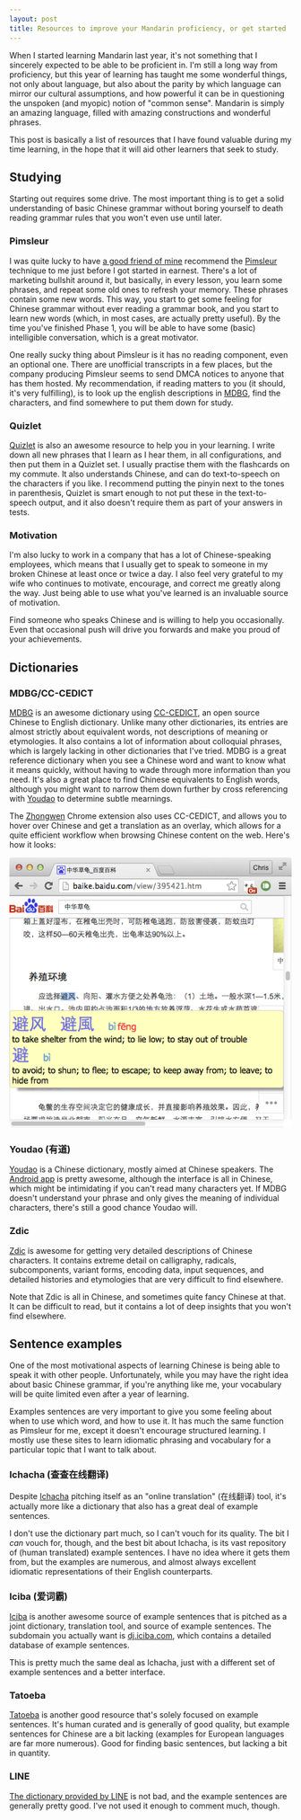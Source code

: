 ```yaml
---
layout: post
title: Resources to improve your Mandarin proficiency, or get started
---
```


When I started learning Mandarin last year, it's not something that I sincerely
expected to be able to be proficient in. I'm still a long way from proficiency,
but this year of learning has taught me some wonderful things, not only about
language, but also about the parity by which language can mirror our cultural
assumptions, and how powerful it can be in questioning the unspoken (and
myopic) notion of "common sense". Mandarin is simply an amazing language,
filled with amazing constructions and wonderful phrases.

This post is basically a list of resources that I have found valuable during my
time learning, in the hope that it will aid other learners that seek to study.

## Studying

Starting out requires some drive. The most important thing is to get a solid
understanding of basic Chinese grammar without boring yourself to death reading
grammar rules that you won't even use until later.

### Pimsleur

I was quite lucky to have [a good friend of mine][Carlos] recommend the
[Pimsleur][] technique to me just before I got started in earnest. There's a
lot of marketing bullshit around it, but basically, in every lesson, you learn
some phrases, and repeat some old ones to refresh your memory. These phrases
contain some new words. This way, you start to get some feeling for Chinese
grammar without ever reading a grammar book, and you start to learn new words
(which, in most cases, are actually pretty useful). By the time you've finished
Phase 1, you will be able to have some (basic) intelligible conversation, which
is a great motivator.

One really sucky thing about Pimsleur is it has no reading component, even an
optional one. There are unofficial transcripts in a few places, but the company
producing Pimsleur seems to send DMCA notices to anyone that has them hosted.
My recommendation, if reading matters to you (it should, it's very fulfilling),
is to look up the english descriptions in [MDBG][], find the characters, and
find somewhere to put them down for study.

### Quizlet

[Quizlet][] is also an awesome resource to help you in your learning. I write
down all new phrases that I learn as I hear them, in all configurations, and
then put them in a Quizlet set. I usually practise them with the flashcards on
my commute. It also understands Chinese, and can do text-to-speech on the
characters if you like. I recommend putting the pinyin next to the tones in
parenthesis, Quizlet is smart enough to not put these in the text-to-speech
output, and it also doesn't require them as part of your answers in tests.

### Motivation

I'm also lucky to work in a company that has a lot of Chinese-speaking
employees, which means that I usually get to speak to someone in my broken
Chinese at least once or twice a day. I also feel very grateful to my wife who
continues to motivate, encourage, and correct me greatly along the way. Just
being able to use what you've learned is an invaluable source of motivation.

Find someone who speaks Chinese and is willing to help you occasionally. Even
that occasional push will drive you forwards and make you proud of your
achievements.

## Dictionaries

### MDBG/CC-CEDICT

[MDBG][] is an awesome dictionary using [CC-CEDICT][], an open source Chinese to
English dictionary. Unlike many other dictionaries, its entries are almost
strictly about equivalent words, not descriptions of meaning or etymologies. It
also contains a lot of information about colloquial phrases, which is largely
lacking in other dictionaries that I've tried. MDBG is a great reference
dictionary when you see a Chinese word and want to know what it means quickly,
without having to wade through more information than you need. It's also a
great place to find Chinese equivalents to English words, although you might
want to narrow them down further by cross referencing with [Youdao][] to
determine subtle mearnings.

The [Zhongwen][] Chrome extension also uses CC-CEDICT, and allows you to hover
over Chinese and get a translation as an overlay, which allows for a quite
efficient workflow when browsing Chinese content on the web. Here's how it
looks:

![Zhongwen](/images/blog/chinese-proficiency/zhongwen.png)

### Youdao (有道)

[Youdao][] is a Chinese dictionary, mostly aimed at Chinese speakers.  The
[Android app][Youdao Android app] is pretty awesome, although the interface is
all in Chinese, which might be intimidating if you can't read many characters
yet. If MDBG doesn't understand your phrase and only gives the meaning of
individual characters, there's still a good chance Youdao will.

### Zdic

[Zdic][] is awesome for getting very detailed descriptions of Chinese
characters. It contains extreme detail on calligraphy, radicals, subcomponents,
variant forms, encoding data, input sequences, and detailed histories and
etymologies that are very difficult to find elsewhere.

Note that Zdic is all in Chinese, and sometimes quite fancy Chinese at that. It
can be difficult to read, but it contains a lot of deep insights that you won't
find elsewhere.

## Sentence examples

One of the most motivational aspects of learning Chinese is being able to speak
it with other people. Unfortunately, while you may have the right idea about
basic Chinese grammar, if you're anything like me, your vocabulary will be
quite limited even after a year of learning.

Examples sentences are very important to give you some feeling about when to
use which word, and how to use it. It has much the same function as Pimsleur
for me, except it doesn't encourage structured learning. I mostly use these
sites to learn idiomatic phrasing and vocabulary for a particular topic that I
want to talk about.

### Ichacha (查查在线翻译)

Despite [Ichacha][] pitching itself as an "online translation" (在线翻译) tool,
it's actually more like a dictionary that also has a great deal of example
sentences.

I don't use the dictionary part much, so I can't vouch for its quality. The bit
I *can* vouch for, though, and the best bit about Ichacha, is its vast
repository of (human translated) example sentences. I have no idea where it
gets them from, but the examples are numerous, and almost always excellent
idiomatic representations of their English counterparts.

### Iciba (爱词霸)

[Iciba][] is another awesome source of example sentences that is pitched as a
joint dictionary, translation tool, and source of example sentences. The
subdomain you actually want is [dj.iciba.com](http://dj.iciba.com), which
contains a detailed database of example sentences.

This is pretty much the same deal as Ichacha, just with a different set of
example sentences and a better interface.

### Tatoeba

[Tatoeba][] is another good resource that's solely focused on example
sentences. It's human curated and is generally of good quality, but example
sentences for Chinese are a bit lacking (examples for European languages are
far more numerous). Good for finding basic sentences, but lacking a bit in
quantity.

### LINE

[The dictionary provided by LINE][] is not bad, and the example sentences are
generally pretty good. I've not used it enough to comment much, though.

[Pimsleur]: http://www.pimsleur.com/Learn-Chinese-Mandarin
[Quizlet]: http://quizlet.com
[MDBG]: http://www.mdbg.net
[Iciba]: http://www.iciba.com
[Tatoeba]: http://tatoeba.org
[Youdao]: http://www.youdao.com
[Youdao Android app]: https://play.google.com/store/apps/details?id=com.youdao.dict
[Zdic]: http://www.zdic.net
[Zhongwen]: https://chrome.google.com/webstore/detail/zhongwen-a-chinese-englis/kkmlkjmombglmlpbpapmhcaljde
[Carlos]: http://carloslima.name
[CC-CEDICT]: http://cc-cedict.org
[Ichacha]: http://www.ichacha.net
[The dictionary provided by LINE]: http://linedictionary.naver.com/dict.html
